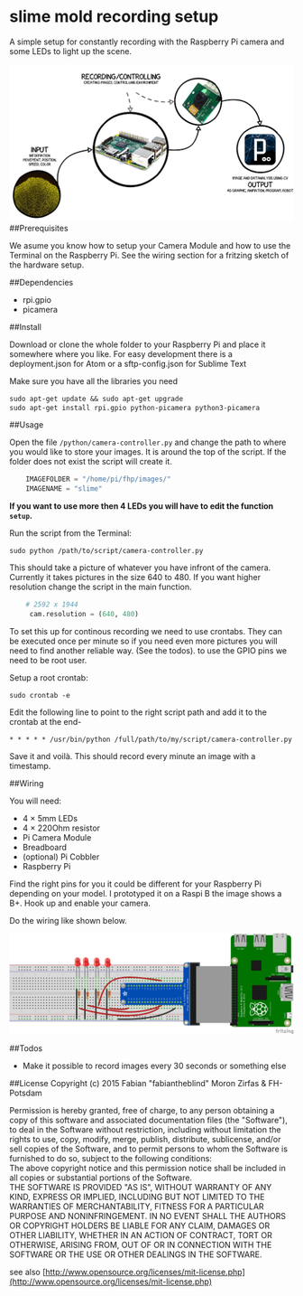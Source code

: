 slime mold recording setup
==========================

A simple setup for constantly recording with the Raspberry Pi camera and some LEDs to light up the scene.  

![](images/input-output-slime-mold.png)  
##Prerequisites  

We asume you know how to setup your Camera Module and how to use the Terminal on the Raspberry Pi. 
See the wiring section for a fritzing sketch of the hardware setup.  

##Dependencies 

- rpi.gpio 
- picamera

##Install  

Download or clone the whole folder to your Raspberry Pi and place it somewhere where you like. For easy development there is a deployment.json for Atom or a sftp-config.json for Sublime Text  

Make sure you have all the libraries you need
    
    sudo apt-get update && sudo apt-get upgrade
    sudo apt-get install rpi.gpio python-picamera python3-picamera


##Usage  

Open the file `/python/camera-controller.py` and change the path to where you would like to store your images. It is around the top of the script. If the folder does not exist the script will create it.  

```python
    IMAGEFOLDER = "/home/pi/fhp/images/"
    IMAGENAME = "slime"
```

__If you want to use more then 4 LEDs you will have to edit the function `setup`.__  

Run the script from the Terminal:  

    sudo python /path/to/script/camera-controller.py

This should take a picture of whatever you have infront of the camera. Currently it takes pictures in the size 640 to 480. If you want higher resolution change the script in the main function.  

```python
    # 2592 x 1944
     cam.resolution = (640, 480)
```


To set this up for continous recording we need to use crontabs. They can be executed once per minute so if you need even more pictures you will need to find another reliable way. (See the todos). to use the GPIO pins we need to be root user. 

Setup a root crontab:  

    sudo crontab -e

Edit the following line to point to the right script path and add it to the crontab at the end-

    * * * * * /usr/bin/python /full/path/to/my/script/camera-controller.py

Save it and voilà. This should record every minute an image with a timestamp.  

##Wiring 

You will need:  

- 4 × 5mm LEDs  
- 4 × 220Ohm resistor  
- Pi Camera Module  
- Breadboard  
- (optional) Pi Cobbler
- Raspberry Pi  

Find the right pins for you it could be different for your Raspberry Pi depending on your model. I prototyped it on a Raspi B the image shows a B+. Hook up and enable your camera.  

Do the wiring like shown below.  

![](fritzing/recording-setup-physical_bb.png)  

##Todos  

- Make it possible to record images every 30 seconds or something else

##License
Copyright (c) 2015 Fabian "fabiantheblind" Moron Zirfas & FH-Potsdam  

Permission is hereby granted, free of charge, to any person obtaining a copy of this software and associated documentation files (the "Software"), to deal in the Software  without restriction, including without limitation the rights to use, copy, modify, merge, publish, distribute, sublicense, and/or sell copies of the Software, and to  permit persons to whom the Software is furnished to do so, subject to the following conditions:  
The above copyright notice and this permission notice shall be included in all copies or substantial portions of the Software.  
THE SOFTWARE IS PROVIDED "AS IS", WITHOUT WARRANTY OF ANY KIND, EXPRESS OR IMPLIED, INCLUDING BUT NOT LIMITED TO THE WARRANTIES OF MERCHANTABILITY, FITNESS FOR A  PARTICULAR PURPOSE AND NONINFRINGEMENT. IN NO EVENT SHALL THE AUTHORS OR COPYRIGHT HOLDERS BE LIABLE FOR ANY CLAIM, DAMAGES OR OTHER LIABILITY, WHETHER IN AN ACTION OF  CONTRACT, TORT OR OTHERWISE, ARISING FROM, OUT OF OR IN CONNECTION WITH THE SOFTWARE OR THE USE OR OTHER DEALINGS IN THE SOFTWARE.  

see also [http://www.opensource.org/licenses/mit-license.php](http://www.opensource.org/licenses/mit-license.php)

